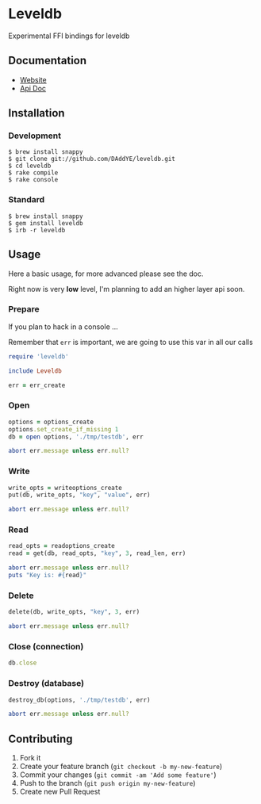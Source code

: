 # Leveldb

Experimental FFI bindings for leveldb

## Documentation

* [Website](http://daddye.it/leveldb)
* [Api Doc](http://daddye.it/leveldb/doc)

## Installation

### Development

    $ brew install snappy
    $ git clone git://github.com/DAddYE/leveldb.git
    $ cd leveldb
    $ rake compile
    $ rake console

### Standard

    $ brew install snappy
    $ gem install leveldb
    $ irb -r leveldb

## Usage

Here a basic usage, for more advanced please see the doc.

Right now is very **low** level, I'm planning to add an higher layer api soon.

### Prepare

If you plan to hack in a console ...

Remember that `err` is important, we are going to use this var in all our calls

```rb
require 'leveldb'

include Leveldb

err = err_create
```

### Open

```ruby
options = options_create
options.set_create_if_missing 1
db = open options, './tmp/testdb', err

abort err.message unless err.null?
```

### Write

```ruby
write_opts = writeoptions_create
put(db, write_opts, "key", "value", err)

abort err.message unless err.null?
```

### Read

```ruby
read_opts = readoptions_create
read = get(db, read_opts, "key", 3, read_len, err)

abort err.message unless err.null?
puts "Key is: #{read}"
```

### Delete

```ruby
delete(db, write_opts, "key", 3, err)

abort err.message unless err.null?
```

### Close (connection)

```ruby
db.close
```

### Destroy (database)

```ruby
destroy_db(options, './tmp/testdb', err)

abort err.message unless err.null?
```

## Contributing

1. Fork it
2. Create your feature branch (`git checkout -b my-new-feature`)
3. Commit your changes (`git commit -am 'Add some feature'`)
4. Push to the branch (`git push origin my-new-feature`)
5. Create new Pull Request
